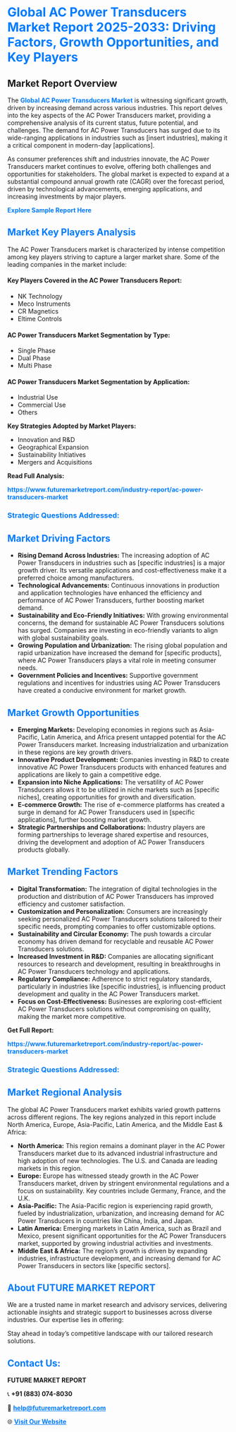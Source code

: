 <h1 style="color: #007BFF;">Global AC Power Transducers Market Report 2025-2033: Driving Factors, Growth Opportunities, and Key Players</h1>

<section id="overview">
<h2>Market Report Overview</h2>
<p>The <a href="https://www.futuremarketreport.com/industry-report/ac-power-transducers-market" style="color: #007BFF; text-decoration: none;"><strong>Global AC Power Transducers Market</strong></a> is witnessing significant growth, driven by increasing demand across various industries. This report delves into the key aspects of the AC Power Transducers market, providing a comprehensive analysis of its current status, future potential, and challenges. The demand for AC Power Transducers has surged due to its wide-ranging applications in industries such as [insert industries], making it a critical component in modern-day [applications].</p>
<p>As consumer preferences shift and industries innovate, the AC Power Transducers market continues to evolve, offering both challenges and opportunities for stakeholders. The global market is expected to expand at a substantial compound annual growth rate (CAGR) over the forecast period, driven by technological advancements, emerging applications, and increasing investments by major players.</p>
</section>

<section id="overview">
<p><a href="https://www.futuremarketreport.com/request-sample/reportId=29393" style="color: #007BFF; text-decoration: none;"><strong>Explore Sample Report Here</strong></a></p>
</section>

<section id="key-players">
<h2 style="color: #007BFF;">Market Key Players Analysis</h2>
<p>The AC Power Transducers market is characterized by intense competition among key players striving to capture a larger market share. Some of the leading companies in the market include:</p>
<h4>Key Players Covered in the AC Power Transducers Report:</h4>
<ul><li>NK Technology</li><li>Meco Instruments</li><li>CR Magnetics</li><li>Eltime Controls</li></ul>
<h4>AC Power Transducers Market Segmentation by Type:</h4>
<ul><li>Single Phase</li><li>Dual Phase</li><li>Multi Phase</li></ul>

<h4>AC Power Transducers Market Segmentation by Application:</h4>
<ul><li>Industrial Use</li><li>Commercial Use</li><li>Others</li></ul>
<p><strong>Key Strategies Adopted by Market Players:</strong></p>
<ul>
<li>Innovation and R&D</li>
<li>Geographical Expansion</li>
<li>Sustainability Initiatives</li>
<li>Mergers and Acquisitions</li>
</ul>
</section>

<section>
<p><strong>Read Full Analysis: </strong></p><a href="https://www.futuremarketreport.com/industry-report/ac-power-transducers-market" style="color: #007BFF; text-decoration: none;"><strong>https://www.futuremarketreport.com/industry-report/ac-power-transducers-market</strong></a>
<h3 style="color: #007BFF;">Strategic Questions Addressed:</h3>
</section>

<section id="driving-factors">
<h2 style="color: #007BFF;">Market Driving Factors</h2>
<ul>
<li><strong>Rising Demand Across Industries:</strong> The increasing adoption of AC Power Transducers in industries such as [specific industries] is a major growth driver. Its versatile applications and cost-effectiveness make it a preferred choice among manufacturers.</li>
<li><strong>Technological Advancements:</strong> Continuous innovations in production and application technologies have enhanced the efficiency and performance of AC Power Transducers, further boosting market demand.</li>
<li><strong>Sustainability and Eco-Friendly Initiatives:</strong> With growing environmental concerns, the demand for sustainable AC Power Transducers solutions has surged. Companies are investing in eco-friendly variants to align with global sustainability goals.</li>
<li><strong>Growing Population and Urbanization:</strong> The rising global population and rapid urbanization have increased the demand for [specific products], where AC Power Transducers plays a vital role in meeting consumer needs.</li>
<li><strong>Government Policies and Incentives:</strong> Supportive government regulations and incentives for industries using AC Power Transducers have created a conducive environment for market growth.</li>
</ul>
</section>

<section id="growth-opportunities">
<h2 style="color: #007BFF;">Market Growth Opportunities</h2>
<ul>
<li><strong>Emerging Markets:</strong> Developing economies in regions such as Asia-Pacific, Latin America, and Africa present untapped potential for the AC Power Transducers market. Increasing industrialization and urbanization in these regions are key growth drivers.</li>
<li><strong>Innovative Product Development:</strong> Companies investing in R&D to create innovative AC Power Transducers products with enhanced features and applications are likely to gain a competitive edge.</li>
<li><strong>Expansion into Niche Applications:</strong> The versatility of AC Power Transducers allows it to be utilized in niche markets such as [specific niches], creating opportunities for growth and diversification.</li>
<li><strong>E-commerce Growth:</strong> The rise of e-commerce platforms has created a surge in demand for AC Power Transducers used in [specific applications], further boosting market growth.</li>
<li><strong>Strategic Partnerships and Collaborations:</strong> Industry players are forming partnerships to leverage shared expertise and resources, driving the development and adoption of AC Power Transducers products globally.</li>
</ul>
</section>

<section id="trending-factors">
<h2 style="color: #007BFF;">Market Trending Factors</h2>
<ul>
<li><strong>Digital Transformation:</strong> The integration of digital technologies in the production and distribution of AC Power Transducers has improved efficiency and customer satisfaction.</li>
<li><strong>Customization and Personalization:</strong> Consumers are increasingly seeking personalized AC Power Transducers solutions tailored to their specific needs, prompting companies to offer customizable options.</li>
<li><strong>Sustainability and Circular Economy:</strong> The push towards a circular economy has driven demand for recyclable and reusable AC Power Transducers solutions.</li>
<li><strong>Increased Investment in R&D:</strong> Companies are allocating significant resources to research and development, resulting in breakthroughs in AC Power Transducers technology and applications.</li>
<li><strong>Regulatory Compliance:</strong> Adherence to strict regulatory standards, particularly in industries like [specific industries], is influencing product development and quality in the AC Power Transducers market.</li>
<li><strong>Focus on Cost-Effectiveness:</strong> Businesses are exploring cost-efficient AC Power Transducers solutions without compromising on quality, making the market more competitive.</li>
</ul>
</section>

<section>
<p><strong>Get Full Report: </strong></p><a href="https://www.futuremarketreport.com/industry-report/ac-power-transducers-market" style="color: #007BFF; text-decoration: none;"><strong>https://www.futuremarketreport.com/industry-report/ac-power-transducers-market</strong></a>
<h3 style="color: #007BFF;">Strategic Questions Addressed:</h3>
</section>


<section id="regional-analysis">
<h2 style="color: #007BFF;">Market Regional Analysis</h2>
<p>The global AC Power Transducers market exhibits varied growth patterns across different regions. The key regions analyzed in this report include North America, Europe, Asia-Pacific, Latin America, and the Middle East & Africa:</p>
<ul>
<li><strong>North America:</strong> This region remains a dominant player in the AC Power Transducers market due to its advanced industrial infrastructure and high adoption of new technologies. The U.S. and Canada are leading markets in this region.</li>
<li><strong>Europe:</strong> Europe has witnessed steady growth in the AC Power Transducers market, driven by stringent environmental regulations and a focus on sustainability. Key countries include Germany, France, and the U.K.</li>
<li><strong>Asia-Pacific:</strong> The Asia-Pacific region is experiencing rapid growth, fueled by industrialization, urbanization, and increasing demand for AC Power Transducers in countries like China, India, and Japan.</li>
<li><strong>Latin America:</strong> Emerging markets in Latin America, such as Brazil and Mexico, present significant opportunities for the AC Power Transducers market, supported by growing industrial activities and investments.</li>
<li><strong>Middle East & Africa:</strong> The region’s growth is driven by expanding industries, infrastructure development, and increasing demand for AC Power Transducers in sectors like [specific sectors].</li>
</ul>
</section>

<footer>
<h2 style="color: #007BFF;">About FUTURE MARKET REPORT</h2>
<p>We are a trusted name in market research and advisory services, delivering actionable insights and strategic support to businesses across diverse industries. Our expertise lies in offering:</p>

<p>Stay ahead in today’s competitive landscape with our tailored research solutions.</p>

<h2 style="color: #007BFF;">Contact Us:</h2>
<p><strong>FUTURE MARKET REPORT</strong></p>
<p>📞 <strong>+91 (883) 074-8030</strong></p>
<p>📧 <strong><a href="mailto:help@futuremarketreport.com" style="color: #007BFF;">help@futuremarketreport.com</a></strong></p>
<p>🌐 <strong><a href="https://www.futuremarketreport.com/" style="color: #007BFF;">Visit Our Website</a></strong></p>
</footer>